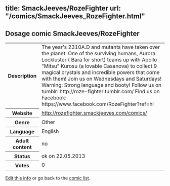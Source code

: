 title: SmackJeeves/RozeFighter
url: "/comics/SmackJeeves_RozeFighter.html"
---
Dosage comic SmackJeeves/RozeFighter
-----------------------------------------

<p id="msg"></p>
<script type="text/javascript">
if (window.location.search === '?edit_info_mail=sent_ok') {
  var elem = document.getElementById("msg");
  elem.innerHTML = 'Edited information sucessfully sent for review, which is usually done daily. Thanks!';
  elem.className = 'ok';
}
</script>
<table class="comicinfo">
<tr>
<th>Description</th><td>The year's 2310A.D and mutants have taken over the planet. One of the surviving humans, Aurora Lockluster ( Bara for short) teams up with Apollo &quot;Mitsu&quot; Kurosu (a lovable Casanova) to collect 9 magical crystals and incredible powers that come with them! Join us on Wednesdays and Saturdays! Warning: Strong language and booty! Follow us on tumblr: http://roze-fighter.tumblr.com/ Find us on Facebook: https://www.facebook.com/RozeFighter?ref=hl</td>
</tr>
<tr>
<th>Website</th><td><a href="http://rozefighter.smackjeeves.com/comics/">http://rozefighter.smackjeeves.com/comics/</a></td>
</tr>
<tr>
<th>Genre</th><td>Other</td>
</tr>
<tr>
<th>Language</th><td>English</td>
</tr>
<tr>
<th>Adult content</th><td>no</td>
</tr>
<tr>
<th>Status</th><td>ok on 22.05.2013</td>
</tr>
<tr>
<th>Votes</th><td>0</td>
</tr>
</table>

[Edit this info](SmackJeeves_RozeFighter_edit.html) or go back to the [comic list](../comic-index.html).
